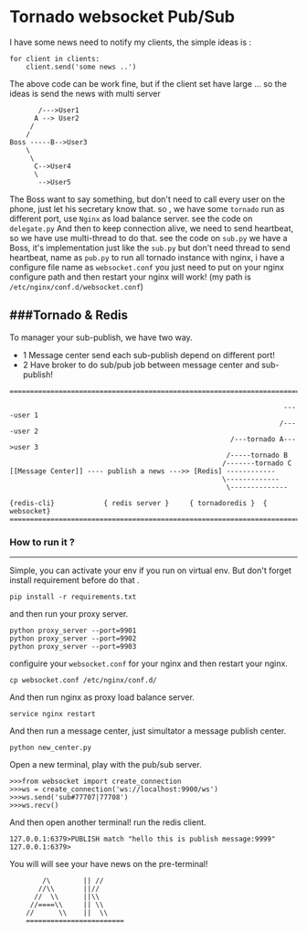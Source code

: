 # Tornado websocket  Pub/Sub

I have some news need to notify my clients, the simple ideas is :

```
for client in clients:
    client.send('some news ..')

```
The above code can be work fine, but if the client set have large ...
so the ideas is send the news with multi server

```
       /--->User1
      A --> User2
     /
    /
Boss -----B-->User3
    \
     \
      C-->User4
      \
       -->User5
``` 
The Boss want to say something, but don't need to call every user on the phone, just let his secretary know that.
so , we have some `tornado` run as different port, use `Nginx` as load balance server. see the code on `delegate.py`
And then to keep connection alive, we need to send heartbeat, so we have use multi-thread to do that. see the code on
`sub.py` we have a Boss, it's implementation just like the `sub.py` but don't need thread to send heartbeat, name as `pub.py`
to run all tornado instance with nginx, i have a configure file name as `websocket.conf` you just need to put on your nginx configure 
path and then restart your nginx will work! (my path is `/etc/nginx/conf.d/websocket.conf`) 

###Tornado & Redis
------
To manager your sub-publish, we have two way.

* 1 Message center send each sub-publish depend on different port!
* 2 Have broker to do sub/pub job between message center and sub-publish!

```
============================================================================

                                                                   ----user 1
                                                                  /----user 2
                                                      /---tornado A--->user 3
                                                     /-----tornado B
                                                    /-------tornado C
[[Message Center]] ---- publish a news --->> [Redis] ------------
                                                    \-------------
                                                     \--------------

{redis-cli}            { redis server }     { tornadoredis }  { websocket}
============================================================================
```

### How to run it ?
---

Simple, you can activate your env if you run on virtual env.
But don't forget install requirement before do that .
```
pip install -r requirements.txt
```
and then run your proxy server.

```
python proxy_server --port=9901
python proxy_server --port=9902
python proxy_server --port=9903
```
configuire your `websocket.conf` for your nginx and then restart your nginx.

```
cp websocket.conf /etc/nginx/conf.d/
```

And then run nginx as proxy load balance server.

```
service nginx restart
```
And then run a message center, just simultator a message publish center.

```
python new_center.py
```

Open a new terminal, play with the pub/sub server.

```
>>>from websocket import create_connection
>>>ws = create_connection('ws://localhost:9900/ws')
>>>ws.send('sub#77707|77708')
>>>ws.recv()
```
And then open another terminal! run the redis client.

```
127.0.0.1:6379>PUBLISH match "hello this is publish message:9999"
127.0.0.1:6379>

```

You will will see your have news on the pre-terminal!

```  
        /\        || //
       //\\       ||//
      //  \\      ||\\
     //====\\     || \\
    //      \\    ||  \\
    ========================
```
